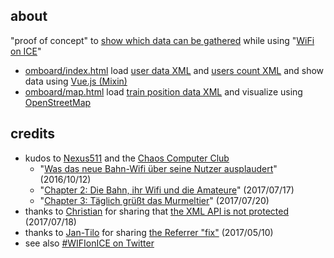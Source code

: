 ## about

"proof of concept" to [show which data can be gathered](http://hannover.ccc.de/~nexus/dbwifi/index.html) while using "[WiFi on ICE](https://inside.bahn.de/wifionice-wlan-ice-login/)"

- [omboard/index.html](https://hacker-bastl.github.io/omboard/index.html) load [user data XML](https://www.ombord.info/api/xml/user) and [users count XML](https://www.ombord.info/api/xml/users) and show data using [Vue.js (Mixin)](https://vuejs.org/v2/guide/mixins.html)
- [omboard/map.html](https://hacker-bastl.github.io/omboard/map.html) load [train position data XML](https://www.ombord.info/api/xml/position) and visualize using [OpenStreetMap](http://wiki.openstreetmap.org/wiki/Browsing#bbox_URLs)


## credits

- kudos to [Nexus511](https://twitter.com/Nexus511) and the [Chaos Computer Club](https://twitter.com/chaosupdates/status/886905108419751936)
  - "[Was das neue Bahn-Wifi über seine Nutzer ausplaudert](http://hannover.ccc.de/~nexus/dbwifi/index.html)" (2016/10/12)
  - "[Chapter 2: Die Bahn, ihr Wifi und die Amateure](http://hannover.ccc.de/~nexus/dbwifi/chapter2.html)" (2017/07/17)
  - "[Chapter 3: Täglich grüßt das Murmeltier](http://hannover.ccc.de/~nexus/dbwifi/chapter3.html)" (2017/07/20)
- thanks to [Christian](https://twitter.com/resciscosilenda) for sharing that [the XML API is not protected](https://twitter.com/resciscosilenda/status/887191467629981696) (2017/07/18)
- thanks to [Jan-Tilo](https://twitter.com/jatiki) for sharing [the Referrer "fix"](https://twitter.com/jatiki/status/862360786097893376) (2017/05/10)
- see also [#WIFIonICE on Twitter](https://twitter.com/search?f=tweets&vertical=default&q=%23WIFIonICE)
